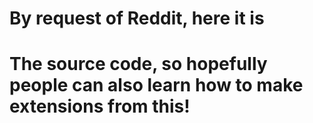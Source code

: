 # By request of Reddit, here it is

# The source code, so hopefully people can also learn how to make extensions from this!
